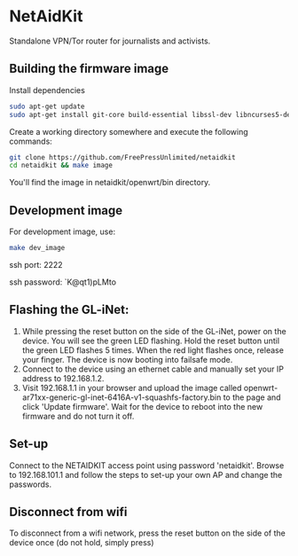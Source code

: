 NetAidKit
====

Standalone VPN/Tor router for journalists and activists.

Building the firmware image
----

Install dependencies

```bash
sudo apt-get update
sudo apt-get install git-core build-essential libssl-dev libncurses5-dev unzip subversion gawk python python-passlib jq gettext
```

Create a working directory somewhere and execute the following commands:

```bash
git clone https://github.com/FreePressUnlimited/netaidkit
cd netaidkit && make image
```

You'll find the image in netaidkit/openwrt/bin directory.

Development image
----

For development image, use:

```bash
make dev_image
```

ssh port: 2222

ssh password: `K@qt1)pLMto

Flashing the GL-iNet:
----

<ol>
    <li>While pressing the reset button on the side of the GL-iNet,
        power on the device. You will see the green LED flashing.
        Hold the reset button until the green LED flashes 5 times.
        When the red light flashes once, release your finger.
        The device is now booting into failsafe mode.</li>
    <li>Connect to the device using an ethernet cable and manually 
        set your IP address to 192.168.1.2.</li>
    <li>Visit 192.168.1.1 in your browser and upload the image called
        openwrt-ar71xx-generic-gl-inet-6416A-v1-squashfs-factory.bin
        to the page and click 'Update firmware'. Wait for the device to
        reboot into the new firmware and do not turn it off.</li>
</ol>

Set-up
----
Connect to the NETAIDKIT access point using password 'netaidkit'. Browse to 192.168.101.1 and follow the steps to set-up your own AP and change the passwords.

Disconnect from wifi
----
To disconnect from a wifi network, press the reset button on the side of the device once (do not hold, simply press)
